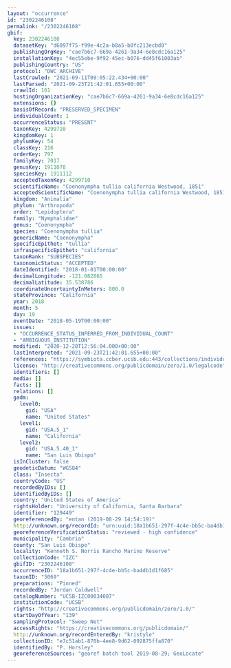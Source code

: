 ```yaml
---
layout: "occurrence"
id: "2302246108"
permalink: "/2302246108"
gbif:
  key: 2302246108
  datasetKey: "d6097f75-f99e-4c2a-b8a5-b0fc213ecbd0"
  publishingOrgKey: "cae7b6c7-669a-4261-9a34-6e8cdc16a125"
  installationKey: "4ec55ebe-9f92-45ec-b076-dd45f61003ab"
  publishingCountry: "US"
  protocol: "DWC_ARCHIVE"
  lastCrawled: "2021-09-11T09:05:22.434+00:00"
  lastParsed: "2021-09-23T21:42:01.655+00:00"
  crawlId: 161
  hostingOrganizationKey: "cae7b6c7-669a-4261-9a34-6e8cdc16a125"
  extensions: {}
  basisOfRecord: "PRESERVED_SPECIMEN"
  individualCount: 1
  occurrenceStatus: "PRESENT"
  taxonKey: 4299710
  kingdomKey: 1
  phylumKey: 54
  classKey: 216
  orderKey: 797
  familyKey: 7017
  genusKey: 1911078
  speciesKey: 1911112
  acceptedTaxonKey: 4299710
  scientificName: "Coenonympha tullia california Westwood, 1851"
  acceptedScientificName: "Coenonympha tullia california Westwood, 1851"
  kingdom: "Animalia"
  phylum: "Arthropoda"
  order: "Lepidoptera"
  family: "Nymphalidae"
  genus: "Coenonympha"
  species: "Coenonympha tullia"
  genericName: "Coenonympha"
  specificEpithet: "tullia"
  infraspecificEpithet: "california"
  taxonRank: "SUBSPECIES"
  taxonomicStatus: "ACCEPTED"
  dateIdentified: "2018-01-01T00:00:00"
  decimalLongitude: -121.082865
  decimalLatitude: 35.538786
  coordinateUncertaintyInMeters: 800.0
  stateProvince: "California"
  year: 2018
  month: 5
  day: 19
  eventDate: "2018-05-19T00:00:00"
  issues:
  - "OCCURRENCE_STATUS_INFERRED_FROM_INDIVIDUAL_COUNT"
  - "AMBIGUOUS_INSTITUTION"
  modified: "2020-12-28T12:56:04.000+00:00"
  lastInterpreted: "2021-09-23T21:42:01.655+00:00"
  references: "https://symbiota.ccber.ucsb.edu:443/collections/individual/index.php?occid=129449"
  license: "http://creativecommons.org/publicdomain/zero/1.0/legalcode"
  identifiers: []
  media: []
  facts: []
  relations: []
  gadm:
    level0:
      gid: "USA"
      name: "United States"
    level1:
      gid: "USA.5_1"
      name: "California"
    level2:
      gid: "USA.5.40_1"
      name: "San Luis Obispo"
  isInCluster: false
  geodeticDatum: "WGS84"
  class: "Insecta"
  countryCode: "US"
  recordedByIDs: []
  identifiedByIDs: []
  country: "United States of America"
  rightsHolder: "University of California, Santa Barbara"
  identifier: "129449"
  georeferencedBy: "entan (2019-08-29 14:54:19)"
  http://unknown.org/recordId: "urn:uuid:18a1b651-297f-4c4e-bb5c-ba4db1d1f685"
  georeferenceVerificationStatus: "reviewed - high confidence"
  municipality: "Cambria"
  county: "San Luis Obispo"
  locality: "Kenneth S. Norris Rancho Marino Reserve"
  collectionCode: "IZC"
  gbifID: "2302246108"
  occurrenceID: "18a1b651-297f-4c4e-bb5c-ba4db1d1f685"
  taxonID: "5069"
  preparations: "Pinned"
  recordedBy: "Jordan Caldwell"
  catalogNumber: "UCSB-IZC00034087"
  institutionCode: "UCSB"
  rights: "http://creativecommons.org/publicdomain/zero/1.0/"
  startDayOfYear: "139"
  samplingProtocol: "Sweep Net"
  accessRights: "https://creativecommons.org/publicdomain/"
  http://unknown.org/recordEnteredBy: "kristyle"
  collectionID: "e7c51ab1-870b-4ee8-9d62-092875ffa870"
  identifiedBy: "P. Horsley"
  georeferenceSources: "georef batch tool 2019-08-29; GeoLocate"
---
```

